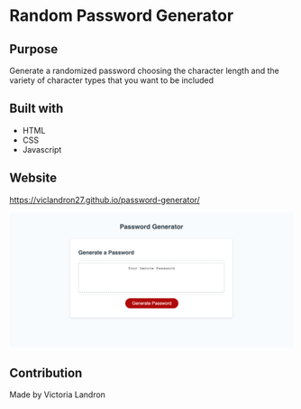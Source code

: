 # Random Password Generator

## Purpose
Generate a randomized password choosing the character length and the variety of character types that you want to be included

## Built with
* HTML
* CSS
* Javascript

## Website
https://viclandron27.github.io/password-generator/

![](generator.png)

## Contribution
Made by Victoria Landron

